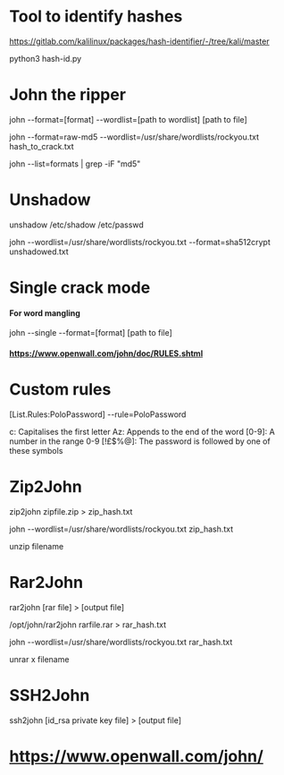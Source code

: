 # Tool to identify hashes
https://gitlab.com/kalilinux/packages/hash-identifier/-/tree/kali/master

python3 hash-id.py

# John the ripper

john --format=[format] --wordlist=[path to wordlist] [path to file]

john --format=raw-md5 --wordlist=/usr/share/wordlists/rockyou.txt hash_to_crack.txt

john --list=formats | grep -iF "md5"


# Unshadow
unshadow /etc/shadow /etc/passwd

john --wordlist=/usr/share/wordlists/rockyou.txt --format=sha512crypt unshadowed.txt


# Single crack mode
#### For word mangling
john --single --format=[format] [path to file]

#### https://www.openwall.com/john/doc/RULES.shtml

# Custom rules
[List.Rules:PoloPassword]
--rule=PoloPassword

c: Capitalises the first letter
Az: Appends to the end of the word
[0-9]: A number in the range 0-9
[!£$%@]: The password is followed by one of these symbols

# Zip2John
zip2john zipfile.zip > zip_hash.txt

john --wordlist=/usr/share/wordlists/rockyou.txt zip_hash.txt

unzip filename

# Rar2John
rar2john [rar file] > [output file]

/opt/john/rar2john rarfile.rar > rar_hash.txt

john --wordlist=/usr/share/wordlists/rockyou.txt rar_hash.txt

unrar x filename

# SSH2John

ssh2john [id_rsa private key file] > [output file]

# https://www.openwall.com/john/